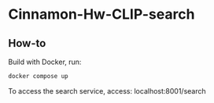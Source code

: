 # Cinnamon-Hw-CLIP-search

## How-to 
Build with Docker, run: 
```bash
docker compose up
```
To access the search service, access: localhost:8001/search 
